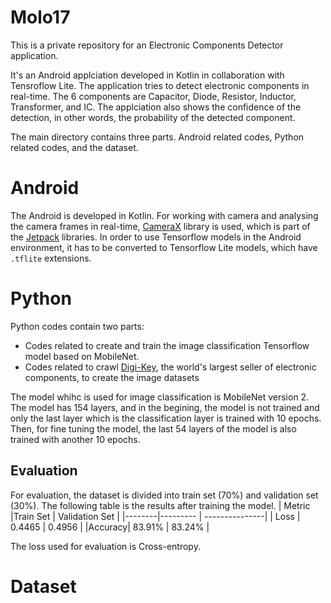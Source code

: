 # Molo17
This is a private repository for an Electronic Components Detector application.

It's an Android applciation developed in Kotlin in collaboration with Tensroflow Lite. The application tries to detect electronic components in real-time. The 6 components are Capacitor, Diode, Resistor, Inductor, Transformer, and IC. The applciation also shows the confidence of the detection, in other words, the probability of the detected component.

The main directory contains three parts. Android related codes, Python related codes, and the dataset.

# Android
The Android is developed in Kotlin. For working with camera and analysing the camera frames in real-time, [CameraX] library is used, which is part of the [Jetpack] libraries. In order to use Tensorflow models in the Android environment, it has to be converted to Tensorflow Lite models, which have `.tflite` extensions.

# Python
Python codes contain two parts:
- Codes related to create and train the image classification Tensorflow model based on MobileNet.
- Codes related to crawl [Digi-Key], the world's largest seller of electronic components, to create the image datasets

The model whihc is used for image classification is MobileNet version 2. The model has 154 layers, and in the begining, the model is not trained and only the last layer which is the classification layer is trained with 10 epochs. Then, for fine tuning the model, the last 54 layers of the model is also trained with another 10 epochs.
## Evaluation
For evaluation, the dataset is divided into train set (70%) and validation set (30%). The following table is the results after training the model.
| Metric |Train Set | Validation Set |
|--------|--------- | ---------------|
|  Loss  | 0.4465   |  0.4956        |
|Accuracy| 83.91%   |  83.24%        |

The loss used for evaluation is Cross-entropy. 

# Dataset

[CameraX]: <https://developer.android.com/training/camerax>
[Jetpack]: <https://developer.android.com/jetpack>
[Digi-Key]: <https://www.digikey.com/>
